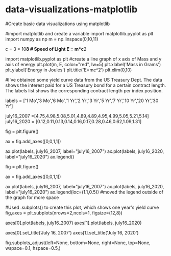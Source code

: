 # data-visualizations-matplotlib
#Create basic data visualizations using matplotlib

#import matplotlib and create a variable
import matplotlib.pyplot as plt 
import numpy as np
m = np.linspace(0,10,11)

c = 3 * 10**8 # Speed of Light
E = m*c**2 

import matplotlib.pyplot as plt 
#create a line graph of x axis of Mass and y axis of energy
plt.plot(m, E, color="red", lw=5) 
plt.xlabel('Mass in Grams')
plt.ylabel('Energy in Joules')
plt.title('E=mc^2')
plt.xlim(0,10)

#I've obtained some yield curve data from the US Treasury Dept. The data shows the interest paid for a US Treasury bond for a certain contract length. The labels list shows the corresponding contract length per index position.

labels = ['1 Mo','3 Mo','6 Mo','1 Yr','2 Yr','3 Yr','5 Yr','7 Yr','10 Yr','20 Yr','30 Yr']

july16_2007 =[4.75,4.98,5.08,5.01,4.89,4.89,4.95,4.99,5.05,5.21,5.14]
july16_2020 = [0.12,0.11,0.13,0.14,0.16,0.17,0.28,0.46,0.62,1.09,1.31]

fig = plt.figure()

ax = fig.add_axes([0,0,1,1])

ax.plot(labels, july16_2007, label="july16_2007")
ax.plot(labels, july16_2020, label="july16_2020")
ax.legend()

fig = plt.figure()

ax = fig.add_axes([0,0,1,1])

ax.plot(labels, july16_2007, label="july16_2007")
ax.plot(labels, july16_2020, label="july16_2020")
ax.legend(loc=(1.1,0.5)) #moved the legend outside of the graph for more space


#Used .subplots() to create this plot, which shows one year's yield curve
fig,axes = plt.subplots(nrows=2,ncols=1, figsize=(12,8))

axes[0].plot(labels, july16_2007)
axes[1].plot(labels, july16_2020)

axes[0].set_title('July 16, 2007')
axes[1].set_title('July 16, 2020')

fig.subplots_adjust(left=None,
    bottom=None,
    right=None,
    top=None,
    wspace=0.1,
    hspace=0.5,)
